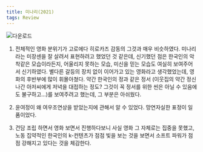 ```yaml
---
title: 미나리(2021)
tags: Review
---
```

![다운로드](https://user-images.githubusercontent.com/50545088/174831785-30da272e-a7d7-4bc5-93ad-5bae420ffe6b.jpeg)

1. 전체적인 영화 분위기가 고로에다 히로카즈 감동의 그것과 매우 비슷하였다. 미나리라는 미장센을 잘 살려서 표현하려고 했었던 것 같은데, 신기했던 점은 한국인의 악착같은 모습이라든지, 어울리지 못하는 모습, 미신을 믿는 모습도 여실히 보여주어서 신기하였다. 별다른 갈등의 장치 없이 이어가고 있는 영화라고 생각했었는데, 영화의 후반부에 많이 휘몰아쳤다.
 약간 한국인의 정과 같은 정서 (이웃집의 약간 정신나간 아저씨에게 저녁을 대접하는 정도? 그것이 꼭 정서를 위한 씬은 아닐 수 있음에도 불구하고...)를 보여주려고 했는데, 그 부분은 아쉬웠다. 

2. 윤여정이 왜 여우조연상을 받았는지에 관해서 알 수 있었다. 망연자실한 표정이 일품이었다.

3. 건담 조립 하면서 영화 보면서 진행하다보니 사실 영화 그 자체로는 집중을 못했고, 노동 집약적인 한국인의 k-컨텐츠가 점점 빛을 보는 것을 보면서 소프트 파워가 점점 강해지고 있다는 것을 체감한다.
